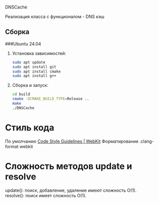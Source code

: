 DNSCache

Реализация класса с функционалом - DNS кэш


## Сборка

###Ubuntu 24.04

1. Установка зависимостей:
    ```bash
    sudo apt update
    sudo apt install git
    sudo apt install cmake
    sudo apt install g++
    ```

2. Сборка и запуск:
    ```bash
    cd build
    cmake -DCMAKE_BUILD_TYPE=Release ..
    make
    ./DNSCache 
    ```
# Стиль кода
  По умолчанию [Code Style Guidelines | WebKit](https://webkit.org/code-style-guidelines/)
  Форматирование .clang-format webkit

# Сложность методов update и resolve
  update(): поиск, добавление, удаление имеют сложность О(1).  
  resolve(): поиск имеет сложность О(1).
